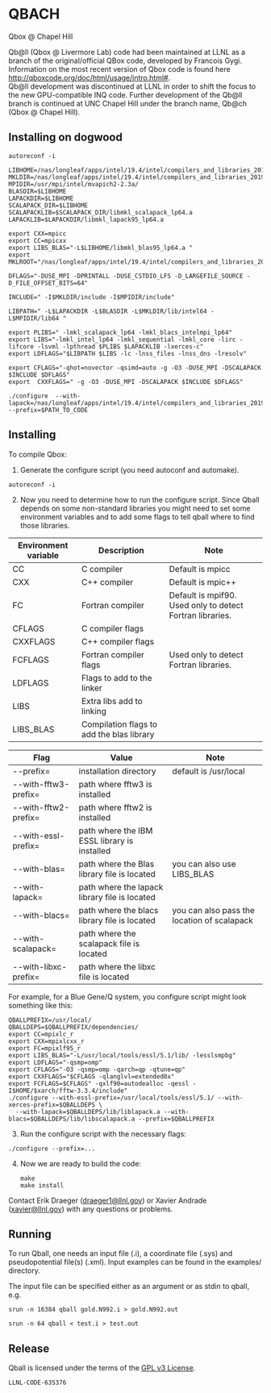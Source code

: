 # QBACH
Qbox @ Chapel Hill 

Qb@ll (Qbox @ Livermore Lab) code had been maintained at LLNL as a branch of the original/official QBox code, developed by Francois Gygi. Information on the most recent version of Qbox code is found here http://qboxcode.org/doc/html/usage/intro.html#.  
Qb@ll development was discontinued at LLNL in order to shift the focus to the new GPU-compatible INQ code. 
Further development of the Qb@ll branch is continued at UNC Chapel Hill under the branch name, Qb@ch (Qbox @ Chapel Hill). 

## Installing on dogwood
   ```
autoreconf -i

LIBHOME=/nas/longleaf/apps/intel/19.4/intel/compilers_and_libraries_2019.4.227/linux/mkl/lib/intel64
MKLDIR=/nas/longleaf/apps/intel/19.4/intel/compilers_and_libraries_2019.4.227/linux/mkl
MPIDIR=/usr/mpi/intel/mvapich2-2.3a/
BLASDIR=$LIBHOME
LAPACKDIR=$LIBHOME
SCALAPACK_DIR=$LIBHOME
SCALAPACKLIB=$SCALAPACK_DIR/libmkl_scalapack_lp64.a
LAPACKLIB=$LAPACKDIR/libmkl_lapack95_lp64.a

export CXX=mpicc
export CC=mpicxx
export LIBS_BLAS="-L$LIBHOME/libmkl_blas95_lp64.a "
export MKLROOT="/nas/longleaf/apps/intel/19.4/intel/compilers_and_libraries_2019.4.227/linux/mkl"

DFLAGS="-DUSE_MPI -DPRINTALL -DUSE_CSTDIO_LFS -D_LARGEFILE_SOURCE -D_FILE_OFFSET_BITS=64"

INCLUDE=" -I$MKLDIR/include -I$MPIDIR/include"

LIBPATH=" -L$LAPACKDIR -L$BLASDIR -L$MKLDIR/lib/intel64 -L$MPIDIR/lib64 "

export PLIBS=" -lmkl_scalapack_lp64 -lmkl_blacs_intelmpi_lp64"
export LIBS="-lmkl_intel_lp64 -lmkl_sequential -lmkl_core -lirc -lifcore -lsvml -lpthread $PLIBS $LAPACKLIB -lxerces-c"
export LDFLAGS="$LIBPATH $LIBS -lc -lnss_files -lnss_dns -lresolv"

export CFLAGS="-qhot=novector -qsimd=auto -g -O3 -DUSE_MPI -DSCALAPACK $INCLUDE $DFLAGS"
export  CXXFLAGS=" -g -O3 -DUSE_MPI -DSCALAPACK $INCLUDE $DFLAGS"

./configure  --with-lapack=/nas/longleaf/apps/intel/19.4/intel/compilers_and_libraries_2019.4.227/linux/mkl/lib/intel64/libmkl_lapack95_lp64.a  --prefix=$PATH_TO_CODE 

   ```
## Installing

To compile Qbox:

1. Generate the configure script (you need autoconf and automake). 

  ```
  autoreconf -i
  ```

2. Now you need to determine how to run the configure script. Since Qball depends on some non-standard libraries you might need to set some environment variables and to add some flags to tell qball where to find those libraries.

| Environment variable | Description             | Note                  |
| -------------------- |------------------------ | --------------------- |
| CC                   | C compiler              | Default is mpicc      |
| CXX                  | C++ compiler            | Default is mpic++     |
| FC                   | Fortran compiler        | Default is mpif90. Used only to detect Fortran libraries.|
| CFLAGS               | C compiler flags        |                       |
| CXXFLAGS             | C++ compiler flags      |                       |
| FCFLAGS              | Fortran compiler flags  | Used only to detect Fortran libraries.|
| LDFLAGS              | Flags to add to the linker |                    |
| LIBS                 | Extra libs add to linking  |                    |
| LIBS_BLAS            | Compilation flags to add the blas library |     |


| Flag                  | Value                          | Note                  |
|-----------------------|--------------------------------|-----------------------|
| --prefix=             | installation directory         | default is /usr/local |
| --with-fftw3-prefix=  | path where fftw3 is installed  |                       |
| --with-fftw2-prefix=  | path where fftw2 is installed  |                       |
| --with-essl-prefix=   | path where the IBM ESSL library is installed |         |
| --with-blas=          | path where the Blas library file is located  | you can also use LIBS_BLAS |
| --with-lapack=        | path where the lapack library file is located |        |
| --with-blacs=         | path where the blacs library file is located | you can also pass the location of scalapack |
| --with-scalapack=     | path where the scalapack file is located |             |
| --with-libxc-prefix=     | path where the libxc file is located |             |

  For example, for a Blue Gene/Q system, you configure script might look something like this:

  ```
  QBALLPREFIX=/usr/local/
  QBALLDEPS=$QBALLPREFIX/dependencies/
  export CC=mpixlc_r
  export CXX=mpixlcxx_r
  export FC=mpixlf95_r
  export LIBS_BLAS="-L/usr/local/tools/essl/5.1/lib/ -lesslsmpbg"
  export LDFLAGS="-qsmp=omp"
  export CFLAGS="-O3 -qsmp=omp -qarch=qp -qtune=qp"
  export CXXFLAGS="$CFLAGS -qlanglvl=extended0x"
  export FCFLAGS=$CFLAGS" -qxlf90=autodealloc -qessl -I$HOME/$xarch/fftw-3.3.4/include"
  ./configure --with-essl-prefix=/usr/local/tools/essl/5.1/ --with-xerces-prefix=$QBALLDEPS \
    --with-lapack=$QBALLDEPS/lib/liblapack.a --with-blacs=$QBALLDEPS/lib/libscalapack.a --prefix=$QBALLPREFIX
  ```

3. Run the configure script with the necessary flags:
  
  ```
  ./configure --prefix=... 
  ```

4. Now we are ready to build the code:
    
   ```
   make
   make install
   ```

Contact Erik Draeger (draeger1@llnl.gov) or Xavier Andrade
(xavier@llnl.gov) with any questions or problems.

## Running

To run Qball, one needs an input file (.i), a coordinate file (.sys)
and pseudopotential file(s) (.xml).  Input examples can be found in
the examples/ directory.

The input file can be specified either as an argument or as stdin to qball, e.g.

    srun -n 16384 qball gold.N992.i > gold.N992.out

    srun -n 64 qball < test.i > test.out

## Release

Qball is licensed under the terms of the [GPL v3 License](/COPYING).

``LLNL-CODE-635376``


